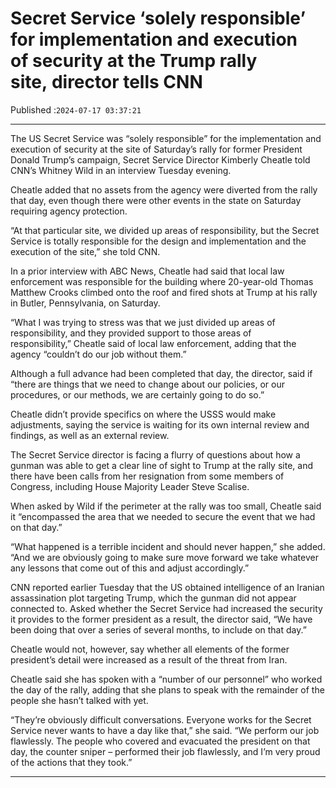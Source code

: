# Secret Service ‘solely responsible’ for implementation and execution of security at the Trump rally site, director tells CNN

Published :`2024-07-17 03:37:21`

---

The US Secret Service was “solely responsible” for the implementation and execution of security at the site of Saturday’s rally for former President Donald Trump’s campaign, Secret Service Director Kimberly Cheatle told CNN’s Whitney Wild in an interview Tuesday evening.

Cheatle added that no assets from the agency were diverted from the rally that day, even though there were other events in the state on Saturday requiring agency protection.

“At that particular site, we divided up areas of responsibility, but the Secret Service is totally responsible for the design and implementation and the execution of the site,” she told CNN.

In a prior interview with ABC News, Cheatle had said that local law enforcement was responsible for the building where 20-year-old Thomas Matthew Crooks climbed onto the roof and fired shots at Trump at his rally in Butler, Pennsylvania, on Saturday.

“What I was trying to stress was that we just divided up areas of responsibility, and they provided support to those areas of responsibility,” Cheatle said of local law enforcement, adding that the agency “couldn’t do our job without them.”

Although a full advance had been completed that day, the director, said if “there are things that we need to change about our policies, or our procedures, or our methods, we are certainly going to do so.”

Cheatle didn’t provide specifics on where the USSS would make adjustments, saying the service is waiting for its own internal review and findings, as well as an external review.

The Secret Service director is facing a flurry of questions about how a gunman was able to get a clear line of sight to Trump at the rally site, and there have been calls from her resignation from some members of Congress, including House Majority Leader Steve Scalise.

When asked by Wild if the perimeter at the rally was too small, Cheatle said it “encompassed the area that we needed to secure the event that we had on that day.”

“What happened is a terrible incident and should never happen,” she added. “And we are obviously going to make sure move forward we take whatever any lessons that come out of this and adjust accordingly.”

CNN reported earlier Tuesday that the US obtained intelligence of an Iranian assassination plot targeting Trump, which the gunman did not appear connected to. Asked whether the Secret Service had increased the security it provides to the former president as a result, the director said, “We have been doing that over a series of several months, to include on that day.”

Cheatle would not, however, say whether all elements of the former president’s detail were increased as a result of the threat from Iran.

Cheatle said she has spoken with a “number of our personnel” who worked the day of the rally, adding that she plans to speak with the remainder of the people she hasn’t talked with yet.

“They’re obviously difficult conversations. Everyone works for the Secret Service never wants to have a day like that,” she said. “We perform our job flawlessly. The people who covered and evacuated the president on that day, the counter sniper – performed their job flawlessly, and I’m very proud of the actions that they took.”

---

